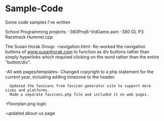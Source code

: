 # Sample-Code
Some code samples I've written

School Programming projects:
  -360Proj6-VidGame.asm
  -380 GL P3 Racetrack Hummel.cpp
  
The Susan Horak Group:
  -navigation.html-
      Re-worked the navigation buttons of www.susanhorak.com to function as div buttons rather than simply hyperlinks which required clicking on the word rather than the entire "button/div".
      
  -All web pages/templates-
      Changed copyright to a php statement for the current year, including adding timezone to the header.
      
      Updated the favicons from favicon generator site to support more sizes and platforms.
      Made a separate favicons.php file and included it on web pages.
      
  -Floorplan.png logic
  
  -updated about-us page
  
